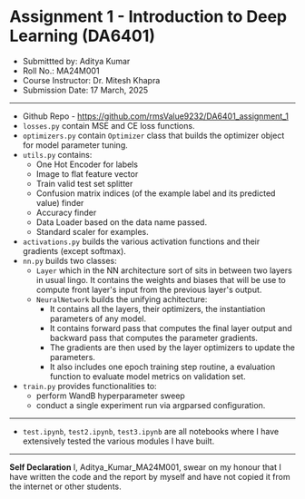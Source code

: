 # Assignment 1 - Introduction to Deep Learning (DA6401)

- Submittted by: Aditya Kumar
- Roll No.: MA24M001
- Course Instructor: Dr. Mitesh Khapra
- Submission Date: 17 March, 2025

---

- Github Repo - <https://github.com/rmsValue9232/DA6401_assignment_1>
- `losses.py` contain MSE and CE loss functions.
- `optimizers.py` contain `Optimizer` class that builds the optimizer object for model parameter tuning.
- `utils.py` contains:
  - One Hot Encoder for labels
  - Image to flat feature vector
  - Train valid test set splitter
  - Confusion matrix indices (of the example label and its predicted value) finder
  - Accuracy finder
  - Data Loader based on the data name passed.
  - Standard scaler for examples.
- `activations.py` builds the various activation functions and their gradients (except softmax).
- `nn.py` builds two classes:
  - `Layer` which in the NN architecture sort of sits in between two layers in usual lingo. It contains the weights and biases that will be use to compute front layer's input from the previous layer's output.
  - `NeuralNetwork` builds the unifying achitecture:
    - It contains all the layers, their optimizers, the instantiation parameters of any model.
    - It contains forward pass that computes the final layer output and backward pass that computes the parameter gradients.
    - The gradients are then used by the layer optimizers to update the parameters.
    - It also includes one epoch training step routine, a evaluation function to evaluate model metrics on validation set.
- `train.py` provides functionalities to:
  - perform WandB hyperparameter sweep
  - conduct a single experiment run via argparsed configuration.

---

- `test.ipynb`, `test2.ipynb`, `test3.ipynb` are all notebooks where I have extensively tested the various modules I have built.

---
**Self Declaration**
I, Aditya_Kumar_MA24M001, swear on my honour that I have written the code and the report by myself and have not copied it from the internet or other students.

